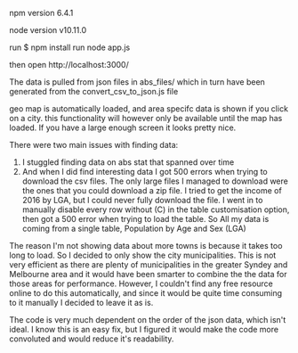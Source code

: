npm version 6.4.1

node version v10.11.0 

run $ npm install
run node app.js

then open http://localhost:3000/ 

The data is pulled from json files in abs_files/ which in turn have been generated from the convert_csv_to_json.js file

geo map is automatically loaded, and area specifc data is shown if you click on a  city.
this functionality will however only be available until the map has loaded.
If you have a large enough screen it looks pretty nice.


There were two main issues with finding data:
1. I stuggled finding data on abs stat that spanned over time
2. And when I did find interesting data I got 500 errors when trying to download the csv files. The only large files I managed to download were the ones that you could download a zip file. I tried to get the income of 2016 by LGA, but I could never fully download the file. I went in to manually disable every row without (C) in the table  customisation option, then got a 500 error when trying to load the table. So All my data is coming from a single table, Population by Age and Sex (LGA)

The reason I'm not showing data about more towns is because it takes too long to load. So I decided to only show the city municipalities. This is not very efficient as there are plenty of municipalities in the greater Syndey and Melbourne area and it would have been smarter to combine the the data for those areas for performance. However, I couldn't find any free resource online to do this automatically, and since it would be quite time consuming to it manually I decided to leave it as is. 


The code is very much dependent on the order of the json data, which isn't ideal. I know this is an easy fix, but I figured it would make the code more convoluted and would reduce it's readability.


